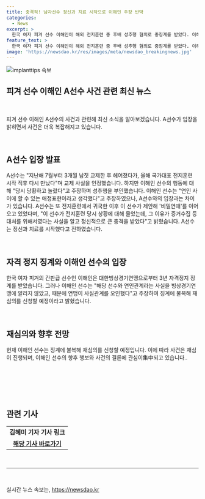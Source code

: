 ```yaml
---
title: 충격적! 남자선수 정신과 치료 시작으로 이해인 주장 반박
categories:
  - News
excerpt: >
  한국 여자 피겨 선수 이해인이 해외 전지훈련 중 후배 성추행 혐의로 중징계를 받았다. 이해인은 성추행 혐의를 부인하며 해당 선수와 연인관계였다고 주장하고, 피해자 A선수는 교제 사실을 확인했지만 성추행 혐의를 부인하고 정신적 충격을 받아 정신과 치료를 시작했다고 전했다. 이해인은 3년 자격정지 징계를 받으면 2026년 밀라노 올림픽에 출전할 수 없게 되었고, 징계에 불복해 재심의를 신청할 예정이라고 밝혔다.
feature_text: >
  한국 여자 피겨 선수 이해인이 해외 전지훈련 중 후배 성추행 혐의로 중징계를 받았다. 이해인은 성추행 혐의를 부인하며 해당 선수와 연인관계였다고 주장하고, 피해자 A선수는 교제 사실을 확인했지만 성추행 혐의를 부인하고 정신적 충격을 받아 정신과 치료를 시작했다고 전했다. 이해인은 3년 자격정지 징계를 받으면 2026년 밀라노 올림픽에 출전할 수 없게 되었고, 징계에 불복해 재심의를 신청할 예정이라고 밝혔다.
image: 'https://newsdao.kr/res/images/meta/newsdao_breakingnews.jpg'
---
```


<p><img src="https://newsdao.kr/res/images/meta/newsdao_breakingnews.jpg" alt="implanttips 속보" /></p>

<h2 data-ke-size="size26">피겨 선수 이해인 A선수 사건 관련 최신 뉴스</h2>

<p data-ke-size="size16">&nbsp;</p>

<p>피겨 선수 이해인 A선수의 사건과 관련해 최신 소식을 알아보겠습니다. A선수가 입장을 밝히면서 사건은 더욱 복잡해지고 있습니다.</p>

<p data-ke-size="size16">&nbsp;</p>

<h2 data-ke-size="size24">A선수 입장 발표</h2>

<p data-ke-size="size16">A선수는 "지난해 7월부터 3개월 남짓 교제한 후 헤어졌다가, 올해 국가대표 전지훈련 시작 직후 다시 만났다"며 교제 사실을 인정했습니다. 하지만 이해인 선수의 행동에 대해 "당시 당황하고 놀랐다"고 주장하며 성추행을 부인했습니다. 이해인 선수는 "연인 사이에 할 수 있는 애정표현이라고 생각했다"고 주장하였으나, A선수와의 입장과는 차이가 있습니다. A선수는 또 전지훈련에서 귀국한 이후 이 선수가 제안해 '비밀연애'를 이어오고 있었다며, "이 선수가 전지훈련 당시 상황에 대해 물었는데, 그 이유가 증거수집 등 대처를 위해서였다는 사실을 알고 정신적으로 큰 충격을 받았다"고 밝혔습니다. A선수는 정신과 치료를 시작했다고 전하였습니다.</p>

<p data-ke-size="size16">&nbsp;</p>

<h2 data-ke-size="size24">자격 정지 징계와 이해인 선수의 입장</h2>

<p data-ke-size="size16">한국 여자 피겨의 간판급 선수인 이해인은 대한빙상경기연맹으로부터 3년 자격정지 징계를 받았습니다. 그러나 이해인 선수는 "해당 선수와 연인관계라는 사실을 빙상경기연맹에 알리지 않았고, 때문에 연맹이 사실관계를 오인했다"고 주장하여 징계에 불복해 재심의를 신청할 예정이라고 밝혔습니다.</p>

<p data-ke-size="size16">&nbsp;</p>

<h2 data-ke-size="size24">재심의와 향후 전망</h2>

<p data-ke-size="size16">현재 이해인 선수는 징계에 불복해 재심의를 신청할 예정입니다. 이에 따라 사건은 재심이 진행되며, 이해인 선수의 향후 행보와 사건의 결론에 관심이集中되고 있습니다..</p>

<p data-ke-size="size16">&nbsp;</p>

<p data-ke-size="size16">&nbsp;</p>

<p data-ke-size="size16">&nbsp;</p>

<h2 data-ke-size="size26">관련 기사</h2>

<table>
<tbody>
<tr>
<td style="text-align: center; height: 17px;"><b>김혜미 기자 기사 링크</b></td>
</tr>
<tr>
<td style="text-align: center; height: 17px;"><b><a href="https://www.examplelink.com">해당 기사 바로가기</a></b></td>
</tr>
</tbody>
</table>

<p data-ke-size="size16">&nbsp;</p>

<hr>

<p data-ke-size="size16">&nbsp;</p>
실시간 뉴스 속보는, <a href="https://newsdao.kr" rel="dofollow">https://newsdao.kr</a>


